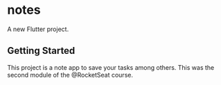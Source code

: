 # notes

A new Flutter project.

## Getting Started

This project is a note app to save your tasks among others.
This was the second module of the @RocketSeat course.
